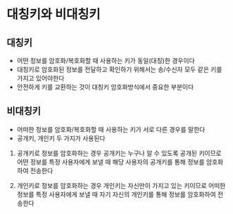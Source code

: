 # 대칭키와 비대칭키

## 대칭키

- 어떤 정보를 암호화/복호화할 때 사용하는 키가 동일(대칭)한 경우이다
- 대칭키로 암호화된 정보를 전달하고 확인하기 위해서는 송/수신자 모두 같은 키를 가지고 있어야한다
- 안전하게 키를 교환하는 것이 대칭키 암호화방식에서 중요한 부분이다

## 비대칭키

- 어떠한 정보를 암호화/복호화할 때 사용하는 키가 서로 다른 경우를 말한다
- 공개키, 개인키 두 가지가 사용된다

1. 공개키로 정보를 암호화하는 경우
   공개키는 누구나 알 수 있도록 공개된 키이므로 어떤 정보를 특정 사용자에게 보낼 때 해당 사용자의 공개키를 통해 정보를 암호화하여 전송한다

2. 개인키로 정보를 암호화하는 경우
   개인키는 자신만이 가지고 있는 키이므로 어떠한 정보를 특정 사용자에게 보낼 때 자기 자신의 개인키를 통해 정보를 암호화하여 전송한다
